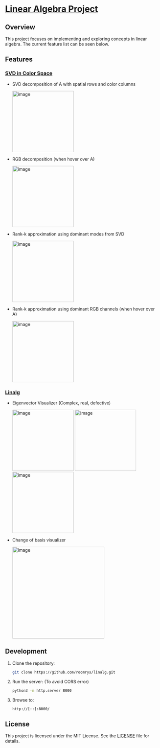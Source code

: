 # [Linear Algebra Project](https://roomrys.github.io/linalg)

## Overview

This project focuses on implementing and exploring concepts in linear algebra. The current feature list can be seen below.

## Features

### [SVD in Color Space](https://roomrys.github.io/linalg/svd-color-space.html)

- SVD decomposition of A with spatial rows and color columns

  <img height="200" alt="image" src="https://github.com/user-attachments/assets/78505270-5e8b-4622-aa0e-8538e10ee4e0" />

- RGB decomposition (when hover over A)

  <img height="200" alt="image" src="https://github.com/user-attachments/assets/b23f7971-fba0-4056-bc4c-291474955c73" />

- Rank-k approximation using dominant modes from SVD

  <img height="200" alt="image" src="https://github.com/user-attachments/assets/38584dc5-0298-4520-a4b0-8575149bf72e" />

- Rank-k approximation using dominant RGB channels (when hover over A)

  <img height="200" alt="image" src="https://github.com/user-attachments/assets/a5d3c35a-6c50-4a16-800d-03168f45d952" />




### [Linalg](https://roomrys.github.io/linalg)

- Eigenvector Visualizer (Complex, real, defective)

  <img height="200" alt="image" src="https://github.com/user-attachments/assets/bc0e35bc-f944-44a8-baae-52147412ac77" /> <img height="200" alt="image" src="https://github.com/user-attachments/assets/b84650fe-1cb7-4643-979e-583551356e50" /> <img height="200" alt="image" src="https://github.com/user-attachments/assets/2932415f-1f49-4149-9ec2-b8d5096c724e" />

- Change of basis visualizer

  <img height="300" alt="image" src="https://github.com/user-attachments/assets/e1ffea80-5c9e-4e6f-8cfa-2bf8a108b264" />

## Development

1. Clone the repository:
   ```bash
   git clone https://github.com/roomrys/linalg.git
   ```
2. Run the server:
   (To avoid CORS error)

   ```bash
   python3 -m http.server 8000
   ```

3. Browse to:
   ```bash
   http://[::]:8000/
   ```

## License

This project is licensed under the MIT License. See the [LICENSE](LICENSE) file for details.
